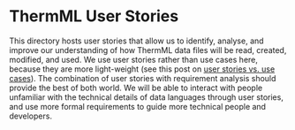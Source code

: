 # ThermML User Stories

This directory hosts user stories that allow us to identify, analyse, and improve our understanding of how ThermML data files will be read, created, modified, and used.
We use user stories rather than use cases here, because they are more light-weight (see this post on [user stories vs. use cases](https://uxcam.com/blog/user-stories-vs-use-cases/)).
The combination of user stories with requirement analysis should provide the best of both world.
We will be able to interact with people unfamiliar with the technical details of data languages through user stories, and use more formal requirements to guide more technical people and developers.
